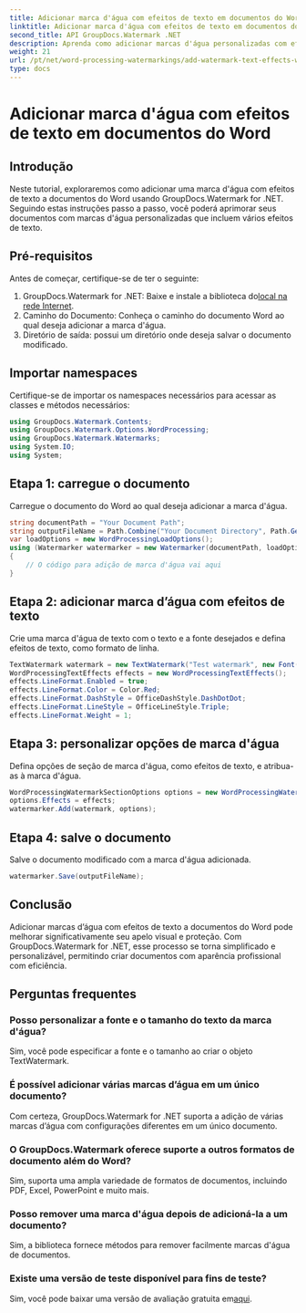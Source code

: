 ```yaml
---
title: Adicionar marca d'água com efeitos de texto em documentos do Word
linktitle: Adicionar marca d'água com efeitos de texto em documentos do Word
second_title: API GroupDocs.Watermark .NET
description: Aprenda como adicionar marcas d'água personalizadas com efeitos de texto a documentos do Word usando GroupDocs.Watermark for .NET. Documente a segurança e o apelo visual sem esforço.
weight: 21
url: /pt/net/word-processing-watermarkings/add-watermark-text-effects-word-docs/
type: docs
---
```

# Adicionar marca d'água com efeitos de texto em documentos do Word

## Introdução
Neste tutorial, exploraremos como adicionar uma marca d'água com efeitos de texto a documentos do Word usando GroupDocs.Watermark for .NET. Seguindo estas instruções passo a passo, você poderá aprimorar seus documentos com marcas d'água personalizadas que incluem vários efeitos de texto.
## Pré-requisitos
Antes de começar, certifique-se de ter o seguinte:
1.  GroupDocs.Watermark for .NET: Baixe e instale a biblioteca do[local na rede Internet](https://releases.groupdocs.com/Watermark/net/).
2. Caminho do Documento: Conheça o caminho do documento Word ao qual deseja adicionar a marca d'água.
3. Diretório de saída: possui um diretório onde deseja salvar o documento modificado.

## Importar namespaces
Certifique-se de importar os namespaces necessários para acessar as classes e métodos necessários:
```csharp
using GroupDocs.Watermark.Contents;
using GroupDocs.Watermark.Options.WordProcessing;
using GroupDocs.Watermark.Watermarks;
using System.IO;
using System;
```
## Etapa 1: carregue o documento
Carregue o documento do Word ao qual deseja adicionar a marca d'água.
```csharp
string documentPath = "Your Document Path";
string outputFileName = Path.Combine("Your Document Directory", Path.GetFileName(documentPath));
var loadOptions = new WordProcessingLoadOptions();
using (Watermarker watermarker = new Watermarker(documentPath, loadOptions))
{
    // O código para adição de marca d'água vai aqui
}
```
## Etapa 2: adicionar marca d’água com efeitos de texto
Crie uma marca d'água de texto com o texto e a fonte desejados e defina efeitos de texto, como formato de linha.
```csharp
TextWatermark watermark = new TextWatermark("Test watermark", new Font("Arial", 19));
WordProcessingTextEffects effects = new WordProcessingTextEffects();
effects.LineFormat.Enabled = true;
effects.LineFormat.Color = Color.Red;
effects.LineFormat.DashStyle = OfficeDashStyle.DashDotDot;
effects.LineFormat.LineStyle = OfficeLineStyle.Triple;
effects.LineFormat.Weight = 1;
```
## Etapa 3: personalizar opções de marca d'água
Defina opções de seção de marca d'água, como efeitos de texto, e atribua-as à marca d'água.
```csharp
WordProcessingWatermarkSectionOptions options = new WordProcessingWatermarkSectionOptions();
options.Effects = effects;
watermarker.Add(watermark, options);
```
## Etapa 4: salve o documento
Salve o documento modificado com a marca d'água adicionada.
```csharp
watermarker.Save(outputFileName);
```

## Conclusão
Adicionar marcas d’água com efeitos de texto a documentos do Word pode melhorar significativamente seu apelo visual e proteção. Com GroupDocs.Watermark for .NET, esse processo se torna simplificado e personalizável, permitindo criar documentos com aparência profissional com eficiência.
## Perguntas frequentes
### Posso personalizar a fonte e o tamanho do texto da marca d'água?
Sim, você pode especificar a fonte e o tamanho ao criar o objeto TextWatermark.
### É possível adicionar várias marcas d’água em um único documento?
Com certeza, GroupDocs.Watermark for .NET suporta a adição de várias marcas d’água com configurações diferentes em um único documento.
### O GroupDocs.Watermark oferece suporte a outros formatos de documento além do Word?
Sim, suporta uma ampla variedade de formatos de documentos, incluindo PDF, Excel, PowerPoint e muito mais.
### Posso remover uma marca d'água depois de adicioná-la a um documento?
Sim, a biblioteca fornece métodos para remover facilmente marcas d'água de documentos.
### Existe uma versão de teste disponível para fins de teste?
 Sim, você pode baixar uma versão de avaliação gratuita em[aqui](https://releases.groupdocs.com/).